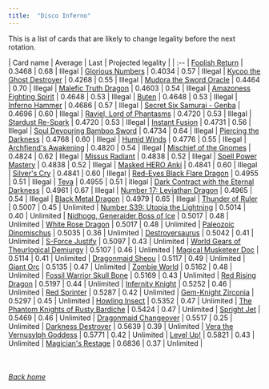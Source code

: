 ```yaml
---
title:  "Disco Inferno"
---
```


This is a list of cards that are likely to change legality before the next rotation.

| Card name | Average | Last | Projected legality |
| :-- |
[Foolish Return](https://db.ygoprodeck.com/card/?search=Foolish%20Return) | 0.3468 | 0.68 | Illegal |
[Glorious Numbers](https://db.ygoprodeck.com/card/?search=Glorious%20Numbers) | 0.4034 | 0.57 | Illegal |
[Kycoo the Ghost Destroyer](https://db.ygoprodeck.com/card/?search=Kycoo%20the%20Ghost%20Destroyer) | 0.4268 | 0.55 | Illegal |
[Mudora the Sword Oracle](https://db.ygoprodeck.com/card/?search=Mudora%20the%20Sword%20Oracle) | 0.4464 | 0.70 | Illegal |
[Malefic Truth Dragon](https://db.ygoprodeck.com/card/?search=Malefic%20Truth%20Dragon) | 0.4603 | 0.54 | Illegal |
[Amazoness Fighting Spirit](https://db.ygoprodeck.com/card/?search=Amazoness%20Fighting%20Spirit) | 0.4648 | 0.53 | Illegal |
[Buten](https://db.ygoprodeck.com/card/?search=Buten) | 0.4648 | 0.53 | Illegal |
[Inferno Hammer](https://db.ygoprodeck.com/card/?search=Inferno%20Hammer) | 0.4686 | 0.57 | Illegal |
[Secret Six Samurai - Genba](https://db.ygoprodeck.com/card/?search=Secret%20Six%20Samurai%20-%20Genba) | 0.4696 | 0.60 | Illegal |
[Raviel, Lord of Phantasms](https://db.ygoprodeck.com/card/?search=Raviel,%20Lord%20of%20Phantasms) | 0.4720 | 0.53 | Illegal |
[Stardust Re-Spark](https://db.ygoprodeck.com/card/?search=Stardust%20Re-Spark) | 0.4720 | 0.53 | Illegal |
[Instant Fusion](https://db.ygoprodeck.com/card/?search=Instant%20Fusion) | 0.4731 | 0.56 | Illegal |
[Soul Devouring Bamboo Sword](https://db.ygoprodeck.com/card/?search=Soul%20Devouring%20Bamboo%20Sword) | 0.4734 | 0.64 | Illegal |
[Piercing the Darkness](https://db.ygoprodeck.com/card/?search=Piercing%20the%20Darkness) | 0.4768 | 0.60 | Illegal |
[Humid Winds](https://db.ygoprodeck.com/card/?search=Humid%20Winds) | 0.4776 | 0.55 | Illegal |
[Archfiend's Awakening](https://db.ygoprodeck.com/card/?search=Archfiend's%20Awakening) | 0.4820 | 0.54 | Illegal |
[Mischief of the Gnomes](https://db.ygoprodeck.com/card/?search=Mischief%20of%20the%20Gnomes) | 0.4824 | 0.62 | Illegal |
[Missus Radiant](https://db.ygoprodeck.com/card/?search=Missus%20Radiant) | 0.4838 | 0.52 | Illegal |
[Spell Power Mastery](https://db.ygoprodeck.com/card/?search=Spell%20Power%20Mastery) | 0.4838 | 0.52 | Illegal |
[Masked HERO Anki](https://db.ygoprodeck.com/card/?search=Masked%20HERO%20Anki) | 0.4841 | 0.60 | Illegal |
[Silver's Cry](https://db.ygoprodeck.com/card/?search=Silver's%20Cry) | 0.4841 | 0.60 | Illegal |
[Red-Eyes Black Flare Dragon](https://db.ygoprodeck.com/card/?search=Red-Eyes%20Black%20Flare%20Dragon) | 0.4955 | 0.51 | Illegal |
[Teva](https://db.ygoprodeck.com/card/?search=Teva) | 0.4955 | 0.51 | Illegal |
[Dark Contract with the Eternal Darkness](https://db.ygoprodeck.com/card/?search=Dark%20Contract%20with%20the%20Eternal%20Darkness) | 0.4961 | 0.67 | Illegal |
[Number 17: Leviathan Dragon](https://db.ygoprodeck.com/card/?search=Number%2017:%20Leviathan%20Dragon) | 0.4965 | 0.54 | Illegal |
[Black Metal Dragon](https://db.ygoprodeck.com/card/?search=Black%20Metal%20Dragon) | 0.4979 | 0.65 | Illegal |
[Thunder of Ruler](https://db.ygoprodeck.com/card/?search=Thunder%20of%20Ruler) | 0.5007 | 0.45 | Unlimited |
[Number S39: Utopia the Lightning](https://db.ygoprodeck.com/card/?search=Number%20S39:%20Utopia%20the%20Lightning) | 0.5014 | 0.40 | Unlimited |
[Nidhogg, Generaider Boss of Ice](https://db.ygoprodeck.com/card/?search=Nidhogg,%20Generaider%20Boss%20of%20Ice) | 0.5017 | 0.48 | Unlimited |
[White Rose Dragon](https://db.ygoprodeck.com/card/?search=White%20Rose%20Dragon) | 0.5017 | 0.48 | Unlimited |
[Paleozoic Dinomischus](https://db.ygoprodeck.com/card/?search=Paleozoic%20Dinomischus) | 0.5035 | 0.36 | Unlimited |
[Destroyersaurus](https://db.ygoprodeck.com/card/?search=Destroyersaurus) | 0.5042 | 0.41 | Unlimited |
[S-Force Justify](https://db.ygoprodeck.com/card/?search=S-Force%20Justify) | 0.5097 | 0.43 | Unlimited |
[World Gears of Theurlogical Demiurgy](https://db.ygoprodeck.com/card/?search=World%20Gears%20of%20Theurlogical%20Demiurgy) | 0.5107 | 0.46 | Unlimited |
[Magical Musketeer Doc](https://db.ygoprodeck.com/card/?search=Magical%20Musketeer%20Doc) | 0.5114 | 0.41 | Unlimited |
[Dragonmaid Sheou](https://db.ygoprodeck.com/card/?search=Dragonmaid%20Sheou) | 0.5117 | 0.49 | Unlimited |
[Giant Orc](https://db.ygoprodeck.com/card/?search=Giant%20Orc) | 0.5135 | 0.47 | Unlimited |
[Zombie World](https://db.ygoprodeck.com/card/?search=Zombie%20World) | 0.5162 | 0.48 | Unlimited |
[Fossil Warrior Skull Bone](https://db.ygoprodeck.com/card/?search=Fossil%20Warrior%20Skull%20Bone) | 0.5169 | 0.43 | Unlimited |
[Red Rising Dragon](https://db.ygoprodeck.com/card/?search=Red%20Rising%20Dragon) | 0.5197 | 0.44 | Unlimited |
[Infernity Knight](https://db.ygoprodeck.com/card/?search=Infernity%20Knight) | 0.5252 | 0.46 | Unlimited |
[Red Sprinter](https://db.ygoprodeck.com/card/?search=Red%20Sprinter) | 0.5287 | 0.42 | Unlimited |
[Gem-Knight Zirconia](https://db.ygoprodeck.com/card/?search=Gem-Knight%20Zirconia) | 0.5297 | 0.45 | Unlimited |
[Howling Insect](https://db.ygoprodeck.com/card/?search=Howling%20Insect) | 0.5352 | 0.47 | Unlimited |
[The Phantom Knights of Rusty Bardiche](https://db.ygoprodeck.com/card/?search=The%20Phantom%20Knights%20of%20Rusty%20Bardiche) | 0.5424 | 0.47 | Unlimited |
[Spright Jet](https://db.ygoprodeck.com/card/?search=Spright%20Jet) | 0.5469 | 0.46 | Unlimited |
[Dragonmaid Changeover](https://db.ygoprodeck.com/card/?search=Dragonmaid%20Changeover) | 0.5517 | 0.25 | Unlimited |
[Darkness Destroyer](https://db.ygoprodeck.com/card/?search=Darkness%20Destroyer) | 0.5639 | 0.39 | Unlimited |
[Vera the Vernusylph Goddess](https://db.ygoprodeck.com/card/?search=Vera%20the%20Vernusylph%20Goddess) | 0.5771 | 0.42 | Unlimited |
[Level Up!](https://db.ygoprodeck.com/card/?search=Level%20Up!) | 0.5821 | 0.43 | Unlimited |
[Magician's Restage](https://db.ygoprodeck.com/card/?search=Magician's%20Restage) | 0.6836 | 0.37 | Unlimited |

<br>

###### [Back home](index)